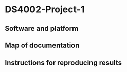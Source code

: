 # DS4002-Project-1
## Software and platform

## Map of documentation

## Instructions for reproducing results
